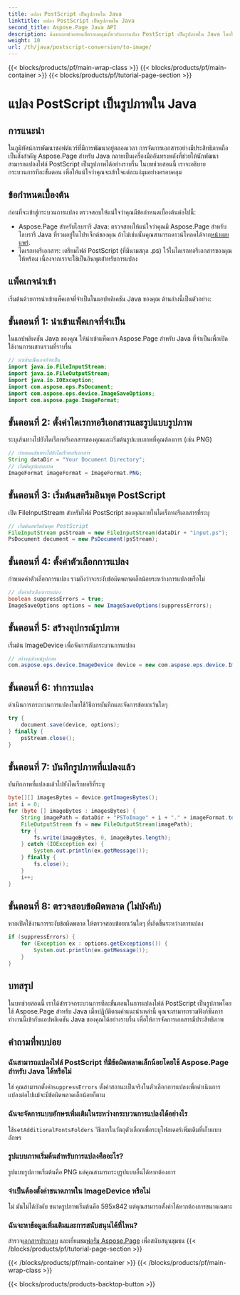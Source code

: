 ```yaml
---
title: แปลง PostScript เป็นรูปภาพใน Java
linktitle: แปลง PostScript เป็นรูปภาพใน Java
second_title: Aspose.Page Java API
description: ค้นพบบทช่วยสอนที่ครอบคลุมเกี่ยวกับการแปลง PostScript เป็นรูปภาพใน Java โดยใช้ Aspose.Page รวมคำแนะนำทีละขั้นตอน คำถามที่พบบ่อย และข้อกำหนดเบื้องต้นที่สำคัญ
weight: 10
url: /th/java/postscript-conversion/to-image/
---
```


{{< blocks/products/pf/main-wrap-class >}}
{{< blocks/products/pf/main-container >}}
{{< blocks/products/pf/tutorial-page-section >}}

# แปลง PostScript เป็นรูปภาพใน Java

## การแนะนำ
ในภูมิทัศน์การพัฒนาซอฟต์แวร์ที่มีการพัฒนาอยู่ตลอดเวลา การจัดการเอกสารอย่างมีประสิทธิภาพถือเป็นสิ่งสำคัญ Aspose.Page สำหรับ Java กลายเป็นเครื่องมืออันทรงพลังที่ช่วยให้นักพัฒนาสามารถแปลงไฟล์ PostScript เป็นรูปภาพได้อย่างราบรื่น ในบทช่วยสอนนี้ เราจะอธิบายกระบวนการทีละขั้นตอน เพื่อให้แน่ใจว่าคุณจะเข้าใจแต่ละแง่มุมอย่างครอบคลุม
## ข้อกำหนดเบื้องต้น
ก่อนที่จะเข้าสู่กระบวนการแปลง ตรวจสอบให้แน่ใจว่าคุณมีข้อกำหนดเบื้องต้นต่อไปนี้:
-  Aspose.Page สำหรับไลบรารี Java: ตรวจสอบให้แน่ใจว่าคุณมี Aspose.Page สำหรับไลบรารี Java ที่รวมอยู่ในโปรเจ็กต์ของคุณ ถ้าไม่เช่นนั้นคุณสามารถดาวน์โหลดได้จาก[หน้าเผยแพร่](https://releases.aspose.com/page/java/).
- ไดเรกทอรีเอกสาร: เตรียมไฟล์ PostScript (ที่มีนามสกุล .ps) ไว้ในไดเรกทอรีเอกสารของคุณให้พร้อม เนื่องจากเราจะใช้เป็นอินพุตสำหรับการแปลง
## แพ็คเกจนำเข้า
เริ่มต้นด้วยการนำเข้าแพ็คเกจที่จำเป็นในแอปพลิเคชัน Java ของคุณ ด้านล่างนี้เป็นตัวอย่าง:
## ขั้นตอนที่ 1: นำเข้าแพ็คเกจที่จำเป็น
ในแอปพลิเคชัน Java ของคุณ ให้นำเข้าแพ็คเกจ Aspose.Page สำหรับ Java ที่จำเป็นเพื่อเปิดใช้งานการผสานรวมที่ราบรื่น
```java
// นำเข้าแพ็คเกจที่จำเป็น
import java.io.FileInputStream;
import java.io.FileOutputStream;
import java.io.IOException;
import com.aspose.eps.PsDocument;
import com.aspose.eps.device.ImageSaveOptions;
import com.aspose.page.ImageFormat;

```
## ขั้นตอนที่ 2: ตั้งค่าไดเรกทอรีเอกสารและรูปแบบรูปภาพ
ระบุเส้นทางไปยังไดเร็กทอรีเอกสารของคุณและเริ่มต้นรูปแบบภาพที่คุณต้องการ (เช่น PNG)
```java
// กำหนดเส้นทางไปยังไดเร็กทอรีเอกสาร
String dataDir = "Your Document Directory";
// เริ่มต้นรูปแบบภาพ
ImageFormat imageFormat = ImageFormat.PNG;
```
## ขั้นตอนที่ 3: เริ่มต้นสตรีมอินพุต PostScript
เปิด FileInputStream สำหรับไฟล์ PostScript ของคุณภายในไดเร็กทอรีเอกสารที่ระบุ
```java
// เริ่มต้นสตรีมอินพุต PostScript
FileInputStream psStream = new FileInputStream(dataDir + "input.ps");
PsDocument document = new PsDocument(psStream);
```
## ขั้นตอนที่ 4: ตั้งค่าตัวเลือกการแปลง
กำหนดค่าตัวเลือกการแปลง รวมถึงว่าจะระงับข้อผิดพลาดเล็กน้อยระหว่างการแปลงหรือไม่
```java
// ตั้งค่าตัวเลือกการแปลง
boolean suppressErrors = true;
ImageSaveOptions options = new ImageSaveOptions(suppressErrors);
```
## ขั้นตอนที่ 5: สร้างอุปกรณ์รูปภาพ
เริ่มต้น ImageDevice เพื่อจัดการกับกระบวนการแปลง
```java
// สร้างอุปกรณ์รูปภาพ
com.aspose.eps.device.ImageDevice device = new com.aspose.eps.device.ImageDevice();
```
## ขั้นตอนที่ 6: ทำการแปลง
ดำเนินการกระบวนการแปลงโดยใช้วิธีการบันทึกและจัดการข้อยกเว้นใดๆ
```java
try {
    document.save(device, options);
} finally {
    psStream.close();
}
```
## ขั้นตอนที่ 7: บันทึกรูปภาพที่แปลงแล้ว
บันทึกภาพที่แปลงแล้วไปยังไดเร็กทอรีที่ระบุ
```java
byte[][] imagesBytes = device.getImagesBytes();
int i = 0;
for (byte [] imageBytes : imagesBytes) {
    String imagePath = dataDir + "PSToImage" + i + "." + imageFormat.toString().toLowerCase();
    FileOutputStream fs = new FileOutputStream(imagePath);
    try {
        fs.write(imageBytes, 0, imageBytes.length);
    } catch (IOException ex) {
        System.out.println(ex.getMessage());
    } finally {
        fs.close();
    }
    i++;
}
```
## ขั้นตอนที่ 8: ตรวจสอบข้อผิดพลาด (ไม่บังคับ)
หากเปิดใช้งานการระงับข้อผิดพลาด ให้ตรวจสอบข้อยกเว้นใดๆ ที่เกิดขึ้นระหว่างการแปลง
```java
if (suppressErrors) {
    for (Exception ex : options.getExceptions()) {
        System.out.println(ex.getMessage());
    }
}
```
## บทสรุป
ในบทช่วยสอนนี้ เราได้สำรวจกระบวนการทีละขั้นตอนในการแปลงไฟล์ PostScript เป็นรูปภาพโดยใช้ Aspose.Page สำหรับ Java เมื่อปฏิบัติตามคำแนะนำเหล่านี้ คุณจะสามารถรวมฟังก์ชันการทำงานนี้เข้ากับแอปพลิเคชัน Java ของคุณได้อย่างราบรื่น เพื่อให้การจัดการเอกสารมีประสิทธิภาพ
## คำถามที่พบบ่อย
### ฉันสามารถแปลงไฟล์ PostScript ที่มีข้อผิดพลาดเล็กน้อยโดยใช้ Aspose.Page สำหรับ Java ได้หรือไม่
 ใช่ คุณสามารถตั้งค่า`suppressErrors` ตั้งค่าสถานะเป็นจริงในตัวเลือกการแปลงเพื่อดำเนินการแปลงต่อไปแม้จะมีข้อผิดพลาดเล็กน้อยก็ตาม
### ฉันจะจัดการแบบอักษรเพิ่มเติมในระหว่างกระบวนการแปลงได้อย่างไร
 ใช้`setAdditionalFontsFolders` วิธีการในวัตถุตัวเลือกเพื่อระบุโฟลเดอร์เพิ่มเติมที่เก็บแบบอักษร
### รูปแบบภาพเริ่มต้นสำหรับการแปลงคืออะไร?
รูปแบบรูปภาพเริ่มต้นคือ PNG แต่คุณสามารถระบุรูปแบบอื่นได้หากต้องการ
### จำเป็นต้องตั้งค่าขนาดภาพใน ImageDevice หรือไม่
ไม่ มันไม่ได้บังคับ ขนาดรูปภาพเริ่มต้นคือ 595x842 แต่คุณสามารถตั้งค่าได้หากต้องการขนาดเฉพาะ
### ฉันจะหาข้อมูลเพิ่มเติมและการสนับสนุนได้ที่ไหน?
 สำรวจ[เอกสารประกอบ](https://reference.aspose.com/page/java/) และเยี่ยมชม[ฟอรั่ม Aspose.Page](https://forum.aspose.com/c/page/39) เพื่อสนับสนุนชุมชน
{{< /blocks/products/pf/tutorial-page-section >}}

{{< /blocks/products/pf/main-container >}}
{{< /blocks/products/pf/main-wrap-class >}}

{{< blocks/products/products-backtop-button >}}
